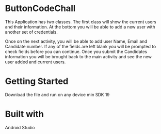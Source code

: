 # ButtonCodeChall

This Application has two classes. The first class will show the current users and their information.
At the bottom you will be able to add a new user with another set of credentials.

Once on the next activity, you will be able to add user Name, Email and Candidate number.
If any of the fields are left blank you will be prompted to check fields before you can continue.
Once you submit the Candidates information you will be brought back to the main activity and see the new user added and current users.

# Getting Started 

Download the file and run on any device min SDK 19

# Built with 
Android Studio

